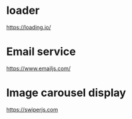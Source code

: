 # loader

https://loading.io/

# Email service

https://www.emailjs.com/

# Image carousel display

https://swiperjs.com
